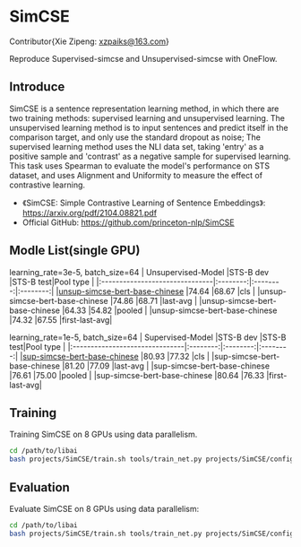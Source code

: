 # SimCSE
Contributor{Xie Zipeng: xzpaiks@163.com}

Reproduce Supervised-simcse and Unsupervised-simcse with OneFlow.

## Introduce
SimCSE is a sentence representation learning method, in which there are two training methods: supervised learning and unsupervised learning. The unsupervised learning method is to input sentences and predict itself in the comparison target, and only use the standard dropout as noise; The supervised learning method uses the NLI data set, taking 'entry' as a positive sample and 'contrast' as a negative sample for supervised learning. This task uses Spearman to evaluate the model's performance on STS dataset, and uses Alignment and Uniformity to measure the effect of contrastive learning. 
- 《SimCSE: Simple Contrastive Learning of Sentence Embeddings》: https://arxiv.org/pdf/2104.08821.pdf
- Official GitHub: https://github.com/princeton-nlp/SimCSE

## Modle List(single GPU)
learning_rate=3e-5, batch_size=64
|      Unsupervised-Model        |STS-B dev |STS-B test|Pool type |
|:-------------------------------|:--------:|:--------:|:--------:|
|[unsup-simcse-bert-base-chinese](http://oneflow-public.oss-cn-beijing.aliyuncs.com/model_zoo/LiBai/SimCSE/unsup-simcse-bert-base-chinese.zip)  |74.64     |68.67     |cls           |
|unsup-simcse-bert-base-chinese  |74.86     |68.71     |last-avg      |
|unsup-simcse-bert-base-chinese  |64.33     |54.82     |pooled        |
|unsup-simcse-bert-base-chinese  |74.32     |67.55     |first-last-avg|

learning_rate=1e-5, batch_size=64
|       Supervised-Model         |STS-B dev |STS-B test|Pool type |
|:-------------------------------|:--------:|:--------:|:--------:|
|[sup-simcse-bert-base-chinese](http://oneflow-public.oss-cn-beijing.aliyuncs.com/model_zoo/LiBai/SimCSE/sup-simcse-bert-base-chinese.zip)    |80.93     |77.32     |cls         |
|sup-simcse-bert-base-chinese    |81.20     |77.09     |last-avg    |
|sup-simcse-bert-base-chinese    |76.61     |75.00     |pooled      |
|sup-simcse-bert-base-chinese    |80.64     |76.33     |first-last-avg|

## Training
Training SimCSE on 8 GPUs using data parallelism.
```bash
cd /path/to/libai
bash projects/SimCSE/train.sh tools/train_net.py projects/SimCSE/config/config_simcse_unsup.py 8
```

## Evaluation
Evaluate SimCSE on 8 GPUs using data parallelism:
```bash
cd /path/to/libai
bash projects/SimCSE/train.sh tools/train_net.py projects/SimCSE/config/config_simcse_unsup.py 8 --eval-only
```

